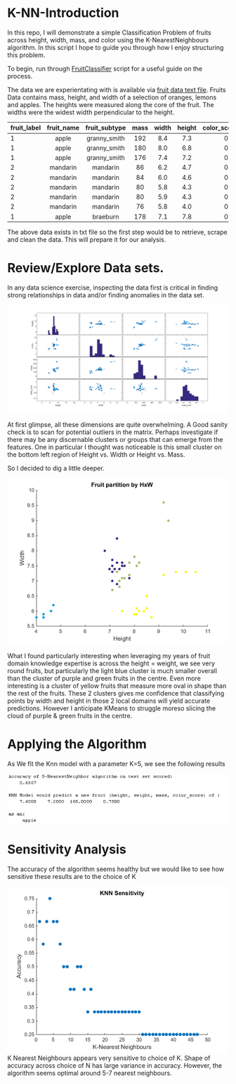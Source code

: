 # K-NN-Introduction

In this repo, I will demonstrate a simple Classification Problem of fruits across height, width, mass, and color using the K-NearestNeighbours algorithm. In this script I hope to guide you through how I enjoy structuring this problem.

To begin, run through <A href='https://github.com/krchowon/K-NN-Introduction/blob/master/FruitClassifier.m'>FruitClassifier</A> script for a useful guide on the process.

The data we are experientating with is available via <A href='https://github.com/krchowon/K-NN-Introduction/blob/master/data/fruit_data_with_colors.txt'>fruit data text file</A>. Fruits Data contains mass, height, and width of a selection of oranges, lemons and apples.  The heights were measured along the core of the fruit. The widths were the widest width perpendicular to the height.

| fruit_label | fruit_name | fruit_subtype | mass | width | height | color_score |
| ------------| :--------: | :-----------: | :--: | :---: | :----: | ----------: |
| 1 | apple | granny_smith | 192 | 8.4 | 7.3 | 0.55 |
| 1 | apple | granny_smith | 180 | 8.0 | 6.8 | 0.59 |
| 1 | apple | granny_smith | 176 | 7.4 | 7.2 | 0.60 |
| 2 | mandarin | mandarin | 86  | 6.2 | 4.7 | 0.80 |
| 2 | mandarin | mandarin | 84  | 6.0 | 4.6 | 0.79 |
| 2 | mandarin | mandarin | 80  | 5.8 | 4.3 | 0.77 |
| 2 | mandarin | mandarin | 80  | 5.9  | 4.3 | 0.81 |
| 2 | mandarin | mandarin | 76 | 5.8 | 4.0 | 0.81 |
| 1 | apple | braeburn | 178 | 7.1 | 7.8 | 0.92 |

The above data exists in txt file so the first step would be to retrieve, scrape and clean the data. This will prepare it for our analysis.

# Review/Explore Data sets. 
In any data science exercise, inspecting the data first is critical in finding strong relationships in data and/or finding anomalies in the data set.

<IMG src="https://github.com/krchowon/K-NN-Introduction/blob/master/out/scatter.bmp">
  
  At first glimpse, all these dimensions are quite overwhelming. A Good sanity check is to scan for potential outliers in the matrix. Perhaps investigate if there may be any discernable clusters or groups that can emerge from the features. One in particular I thought was noticeable is this small cluster on the bottom left region of Height vs. Width or Height vs. Mass.
  
  So I decided to dig a little deeper.  
  
<IMG src="https://github.com/krchowon/K-NN-Introduction/blob/master/out/WidthVsHeight.bmp">  
  
  What I found particularly interesting when leveraging my years of fruit domain knowledge expertise is across the height = weight, we see very round fruits, but particularly the light blue cluster is much smaller overall than the cluster of purple and green fruits in the centre. Even more interesting is a cluster of yellow fruits that measure more oval in shape than the rest of the fruits. These 2 clusters gives me confidence that classifying points by width and height in those 2 local domains will yield accurate predictions. However I anticipate KMeans to struggle moreso slicing the cloud of purple & green fruits in the centre.
  
  # Applying the Algorithm
  As We fit the Knn model with a parameter K=5, we see the following results
  
  <IMG src="https://github.com/krchowon/K-NN-Introduction/blob/master/out/predict_example.PNG">  
  
  
  # Sensitivity Analysis
  The accuracy of the algorithm seems healthy but we would like to see how sensitive these results are to the choice of K

  <IMG src="https://github.com/krchowon/K-NN-Introduction/blob/master/out/KSensitivity.bmp">
    K Nearest Neighbours appears very sensitive to choice of K. Shape of accuracy across choice of N has large variance in accuracy. However, the algorithm seems optimal around 5-7 nearest neighbours.
  
  
